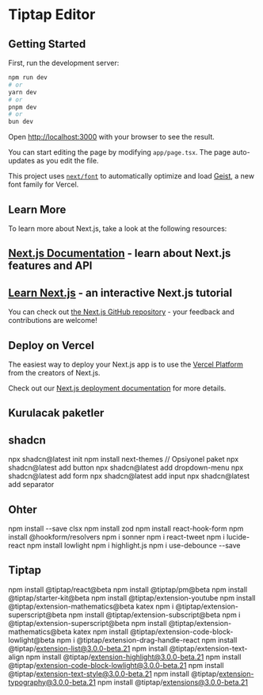 # Tiptap Editor

## Getting Started

First, run the development server:

```bash
npm run dev
# or
yarn dev
# or
pnpm dev
# or
bun dev
```

Open [http://localhost:3000](http://localhost:3000) with your browser to see the result.

You can start editing the page by modifying `app/page.tsx`. The page auto-updates as you edit the file.

This project uses [`next/font`](https://nextjs.org/docs/app/building-your-application/optimizing/fonts) to automatically optimize and load [Geist](https://vercel.com/font), a new font family for Vercel.

## Learn More

To learn more about Next.js, take a look at the following resources:

## [Next.js Documentation](https://nextjs.org/docs) - learn about Next.js features and API

## [Learn Next.js](https://nextjs.org/learn) - an interactive Next.js tutorial

You can check out [the Next.js GitHub repository](https://github.com/vercel/next.js) - your feedback and contributions are welcome!

## Deploy on Vercel

The easiest way to deploy your Next.js app is to use the [Vercel Platform](https://vercel.com/new?utm_medium=default-template&filter=next.js&utm_source=create-next-app&utm_campaign=create-next-app-readme) from the creators of Next.js.

Check out our [Next.js deployment documentation](https://nextjs.org/docs/app/building-your-application/deploying) for more details.

## Kurulacak paketler

## shadcn

npx shadcn@latest init
npm install next-themes // Opsiyonel paket
npx shadcn@latest add button
npx shadcn@latest add dropdown-menu
npx shadcn@latest add form
npx shadcn@latest add input
npx shadcn@latest add separator

## Ohter

npm install --save clsx
npm install zod
npm install react-hook-form
npm install @hookform/resolvers
npm i sonner
npm i react-tweet
npm i lucide-react
npm install lowlight
npm i highlight.js
npm i use-debounce --save

## Tiptap

npm install @tiptap/react@beta
npm install @tiptap/pm@beta
npm install @tiptap/starter-kit@beta
npm install @tiptap/extension-youtube
npm install @tiptap/extension-mathematics@beta katex
npm i @tiptap/extension-superscript@beta
npm install @tiptap/extension-subscript@beta
npm i @tiptap/extension-superscript@beta
npm install @tiptap/extension-mathematics@beta katex
npm install @tiptap/extension-code-block-lowlight@beta
npm i @tiptap/extension-drag-handle-react
npm install @tiptap/extension-list@3.0.0-beta.21
npm install @tiptap/extension-text-align
npm install @tiptap/extension-highlight@3.0.0-beta.21
npm install @tiptap/extension-code-block-lowlight@3.0.0-beta.21
npm install @tiptap/extension-text-style@3.0.0-beta.21
npm install @tiptap/extension-typography@3.0.0-beta.21
npm install @tiptap/extensions@3.0.0-beta.21
